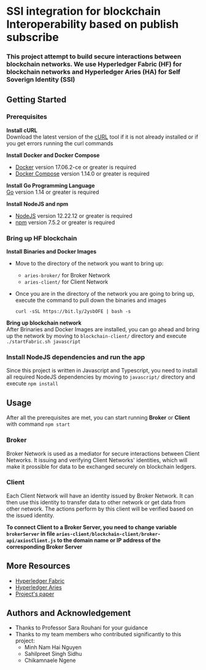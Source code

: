 # SSI integration for blockchain Interoperability based on publish subscribe 

### This project attempt to build secure interactions between blockchain networks. We use Hyperledger Fabric (HF) for blockchain networks and Hyperledger Aries (HA) for Self Soverign Identity (SSI)

## Getting Started

### Prerequisites

**Install cURL**  
Download the latest version of the [cURL](https://curl.se/download.html) tool if it is not already installed or if you get errors running the curl commands

**Install Docker and Docker Compose**
* [Docker](https://www.docker.com/products/docker-desktop/) version 17.06.2-ce or greater is required
* [Docker Compose](https://docs.docker.com/compose/install/) version 1.14.0 or greater is required

**Install Go Programming Language**  
[Go](https://go.dev/dl/) version 1.14 or greater is required

**Install NodeJS and npm**
* [NodeJS](https://nodejs.org/en/download/) version 12.22.12 or greater is required
* [npm](https://nodejs.org/en/download/) version 7.5.2 or greater is required

### Bring up HF blockchain
**Install Binaries and Docker Images**
* Move to the directory of the network you want to bring up:
   * `aries-broker/` for Broker Network
   * `aries-client/` for Client Network

* Once you are in the directory of the network you are going to bring up, execute the command to pull down the binaries and images
    ```
    curl -sSL https://bit.ly/2ysbOFE | bash -s
    ```

**Bring up blockchain network**  
After Brinaries and Docker Images are installed, you can go ahead and bring up the network by moving to `blockchain-client/` directory and execute `./startFabric.sh javascript`

### Install NodeJS dependencies and run the app
Since this project is written in Javascript and Typescript, you need to install all required NodeJS dependencies by moving to `javascript/` directory and execute `npm install`

## Usage
After all the prerequisites are met, you can start running **Broker** or **Client** with command `npm start`

### Broker
Broker Network is used as a mediator for secure interactions between Client Networks. It issuing and verifying Client Networks' identities, which will make it prossible for data to be exchanged securely on blockchain ledgers.

### Client
Each Client Network will have an identity issued by Broker Network. It can then use this identity to transfer data to other network or get data from other network. The actions perform by this client will be verified based on the issued identity.

**To connect Client to a Broker Server, you need to change variable `brokerServer` in file `aries-client/blockchain-client/broker-api/axiosClient.js` to the domain name or IP address of the corresponding Broker Server**

## More Resources
* [Hyperledger Fabric](https://hyperledger-fabric.readthedocs.io/en/release-2.2/)
* [Hyperledger Aries](https://github.com/hyperledger/aries)
* [Project's paper](https://doi.org/10.1109/IEMCON56893.2022.9946562)

## Authors and Acknowledgement
* Thanks to Professor Sara Rouhani for your guidance
* Thanks to my team members who contributed significantly to this project:
    * Minh Nam Hai Nguyen
    * Sahilpreet Singh Sidhu
    * Chikamnaele Ngene
